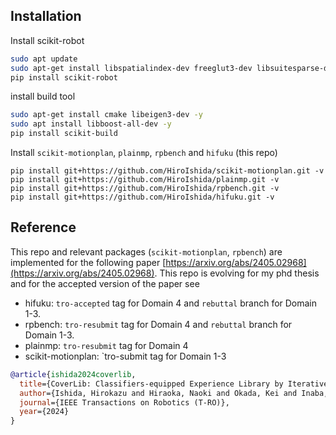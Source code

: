 ## Installation
Install scikit-robot
```bash
sudo apt update
sudo apt-get install libspatialindex-dev freeglut3-dev libsuitesparse-dev libblas-dev liblapack-dev -y
pip install scikit-robot
```

install build tool
```bash
sudo apt-get install cmake libeigen3-dev -y
sudo apt install libboost-all-dev -y
pip install scikit-build
```

Install `scikit-motionplan`, `plainmp`, `rpbench` and `hifuku` (this repo)
```
pip install git+https://github.com/HiroIshida/scikit-motionplan.git -v
pip install git+https://github.com/HiroIshida/plainmp.git -v
pip install git+https://github.com/HiroIshida/rpbench.git -v
pip install git+https://github.com/HiroIshida/hifuku.git -v
```

## Reference
This repo and relevant packages (`scikit-motionplan`, `rpbench`) are implemented for the following paper [https://arxiv.org/abs/2405.02968](https://arxiv.org/abs/2405.02968).
This repo is evolving for my phd thesis and for the accepted version of the paper see
- hifuku: `tro-accepted` tag for Domain 4 and `rebuttal` branch for Domain 1-3.
- rpbench: `tro-resubmit` tag for Domain 4 and `rebuttal` branch for Domain 1-3.
- plainmp: `tro-resubmit` tag for Domain 4
- scikit-motionplan: `tro-submit tag for Domain 1-3
```bibtex
@article{ishida2024coverlib,
  title={CoverLib: Classifiers-equipped Experience Library by Iterative Problem Distribution Coverage Maximization for Domain-tuned Motion Planning},
  author={Ishida, Hirokazu and Hiraoka, Naoki and Okada, Kei and Inaba, Masayuki},
  journal={IEEE Transactions on Robotics (T-RO)},
  year={2024}
}
```
